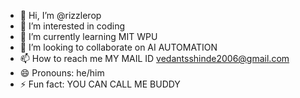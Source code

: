 - 👋 Hi, I’m @rizzlerop
- 👀 I’m interested in coding
- 🌱 I’m currently learning MIT WPU
- 💞️ I’m looking to collaborate on AI AUTOMATION
- 📫 How to reach me MY MAIL ID vedantsshinde2006@gmail.com
- 😄 Pronouns: he/him
- ⚡ Fun fact: YOU CAN CALL ME BUDDY

<!---
rizzlerop/rizzlerop is a ✨ special ✨ repository because its `README.md` (this file) appears on your GitHub profile.
You can click the Preview link to take a look at your changes.
--->
